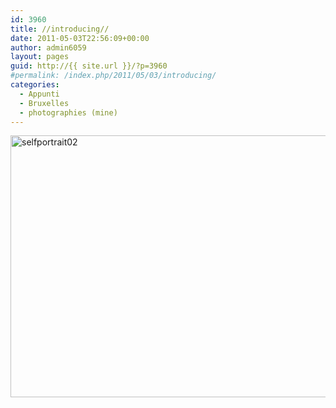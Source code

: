 ```yaml
---
id: 3960
title: //introducing//
date: 2011-05-03T22:56:09+00:00
author: admin6059
layout: pages
guid: http://{{ site.url }}/?p=3960
#permalink: /index.php/2011/05/03/introducing/
categories:
  - Appunti
  - Bruxelles
  - photographies (mine)
---
```

<img class="aligncenter wp-image-3961" src="{{ site.url }}/images/uploads/2016/11/selfportrait02.jpg" alt="selfportrait02" width="650" height="419" srcset="{{ site.url }}/images/uploads/2016/11/selfportrait02.jpg 1181w, {{ site.url }}/images/uploads/2016/11/selfportrait02-300x194.jpg 300w, {{ site.url }}/images/uploads/2016/11/selfportrait02-768x496.jpg 768w, {{ site.url }}/images/uploads/2016/11/selfportrait02-1024x661.jpg 1024w" sizes="(max-width: 650px) 100vw, 650px" />